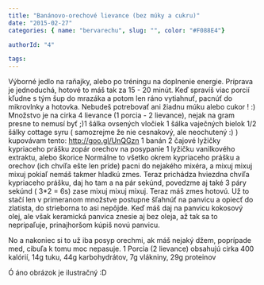 ```yaml
---
title: "Banánovo-orechové lievance (bez múky a cukru)"
date: "2015-02-27"
categories: { name: "bervarechu", slug: "", color: "#F088E4"}

authorId: "4"

tags:
---
```


Výborné jedlo na raňajky, alebo po tréningu na doplnenie energie. Príprava je jednoduchá, hotové to máš tak za 15 - 20 minút. Keď spravíš viac porcií kľudne s tým šup do mrazáka a potom len ráno vytiahnuť, pacnúť do mikrovlnky a hotovka. Nebudeš potrebovať ani žiadnu múku alebo cukor ! :) Množstvo je na cirka 4 lievance (1 porcia - 2 lievance), nejak na gram presne to nemusí byť ;)1 šálka ovsených vločiek 1 šálka vaječných bielok 1/2 šálky cottage syru ( samozrejme že nie cesnakový, ale neochutený :) ) kupovávam tento: http://goo.gl/UnQGzn 1 banán 2 čajové lyžičky kypriaceho prášku  zopár orechov na posypanie 1 lyžičku vanilkového extraktu, alebo škorice Normálne to všetko okrem kypriaceho prášku a orechov (ich chvíľa ešte len príde) pacni do nejakého mixéra, a mixuj mixuj mixuj pokiaľ nemáš takmer hladkú zmes. Teraz prichádza hviezdna chvíľa kypriaceho prášku, daj ho tam a na pár sekúnd, povedzme aj také 3 páry sekúnd ( 3\*2 = 6s) zase mixuj mixuj mixuj. Teraz máš zmes hotovú. Už to stačí len v primeranom množstve postupne šľahnúť na panvicu a opiecť do zlatista, do strieborna to asi nepôjde. Keď máš daj na panvicu kokosový olej, ale však keramická panvica znesie aj bez oleja, až tak sa to nepripaľuje, prinajhoršom kúpiš novú panvicu.

No a nakoniec si to už iba posyp orechmi, ak máš nejaký džem, poprípade med, cibuľa k tomu moc nepasuje. 1 Porcia (2 lievance) obsahujú cirka 400 kalórií, 14g tuku, 44g karbohydrátov, 7g vlákniny, 29g proteinov

Ó áno obrázok je ilustračný :D
